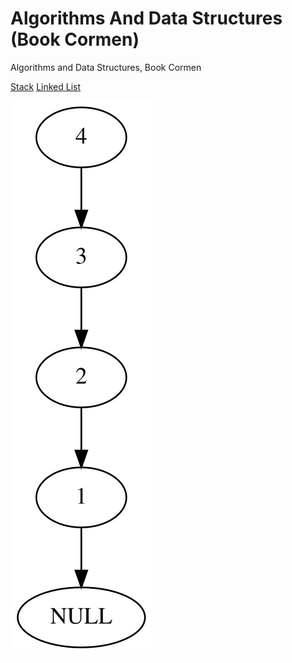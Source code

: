 # Algorithms And Data Structures (Book Cormen)
Algorithms and Data Structures, Book Cormen

[Stack](https://github.com/RubenHuanca/algorithmsAndDataStructures/tree/main/stack)
[Linked List](https://github.com/RubenHuanca/algorithmsAndDataStructures/tree/main/Linked%20List)

![alt text](https://github.com/RubenHuanca/algorithmsAndDataStructures/blob/main/Linked%20List/output.svg?raw=true)
